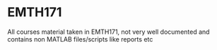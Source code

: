 # EMTH171
All courses material taken in EMTH171, not very well documented and contains non MATLAB files/scripts like reports etc
